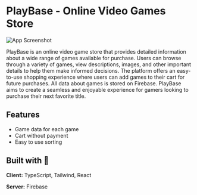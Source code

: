 # PlayBase - Online Video Games Store

![App Screenshot](https://rafdev.pl/playbase.png)

PlayBase is an online video game store that provides detailed information about a wide range of games available for purchase. Users can browse through a variety of games, view descriptions, images, and other important details to help them make informed decisions. The platform offers an easy-to-use shopping experience where users can add games to their cart for future purchases. All data about games is stored on Firebase. PlayBase aims to create a seamless and enjoyable experience for gamers looking to purchase their next favorite title.

## Features

- Game data for each game
- Cart without payment
- Easy to use sorting

## Built with 🔧

**Client:** TypeScript, Tailwind, React

**Server:** Firebase

